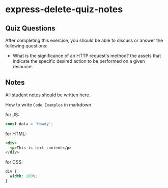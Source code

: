# express-delete-quiz-notes

## Quiz Questions

After completing this exercise, you should be able to discuss or answer the following questions:

- What is the significance of an HTTP request's method?
  the assets that indicate the specific desired action to be performed on a given resource.

## Notes

All student notes should be written here.

How to write `Code Examples` in markdown

for JS:

```javascript
const data = 'Howdy';
```

for HTML:

```html
<div>
  <p>This is text content</p>
</div>
```

for CSS:

```css
div {
  width: 100%;
}
```

